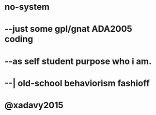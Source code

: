 # no-system
#   --just some gpl/gnat ADA2005 coding
#   --as self student purpose who i am.
#   --|  old-school behaviorism fashioff
#
#      @xadavy2015
#
